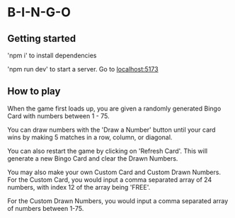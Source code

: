 # B-I-N-G-O

## Getting started

'npm i' to install dependencies

'npm run dev' to start a server. Go to [localhost:5173](localhost:5173)

## How to play

When the game first loads up, you are given a randomly generated Bingo Card with numbers between 1 - 75.

You can draw numbers with the 'Draw a Number' button until your card wins by making 5 matches in a row, column, or diagonal.

You can also restart the game by clicking on 'Refresh Card'. This will generate a new Bingo Card and clear the Drawn Numbers.

You may also make your own Custom Card and Custom Drawn Numbers.
For the Custom Card, you would input a comma separated array of 24 numbers, with index 12 of the array being 'FREE'.

For the Custom Drawn Numbers, you would input a comma separated array of numbers between 1-75.
